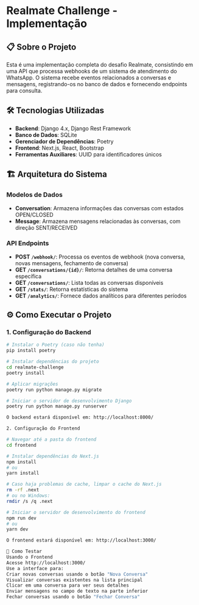 # Realmate Challenge - Implementação

## 📋 Sobre o Projeto

Esta é uma implementação completa do desafio Realmate, consistindo em uma API que processa webhooks de um sistema de atendimento do WhatsApp. O sistema recebe eventos relacionados a conversas e mensagens, registrando-os no banco de dados e fornecendo endpoints para consulta.

## 🛠️ Tecnologias Utilizadas

- **Backend**: Django 4.x, Django Rest Framework
- **Banco de Dados**: SQLite
- **Gerenciador de Dependências**: Poetry
- **Frontend**: Next.js, React, Bootstrap
- **Ferramentas Auxiliares**: UUID para identificadores únicos

## 🏗️ Arquitetura do Sistema

### Modelos de Dados
- **Conversation**: Armazena informações das conversas com estados OPEN/CLOSED
- **Message**: Armazena mensagens relacionadas às conversas, com direção SENT/RECEIVED

### API Endpoints
- **POST `/webhook/`**: Processa os eventos de webhook (nova conversa, novas mensagens, fechamento de conversa)
- **GET `/conversations/{id}/`**: Retorna detalhes de uma conversa específica
- **GET `/conversations/`**: Lista todas as conversas disponíveis
- **GET `/stats/`**: Retorna estatísticas do sistema
- **GET `/analytics/`**: Fornece dados analíticos para diferentes períodos

## ⚙️ Como Executar o Projeto

### 1. Configuração do Backend

```bash
# Instalar o Poetry (caso não tenha)
pip install poetry

# Instalar dependências do projeto
cd realmate-challenge
poetry install

# Aplicar migrações
poetry run python manage.py migrate

# Iniciar o servidor de desenvolvimento Django
poetry run python manage.py runserver

O backend estará disponível em: http://localhost:8000/

2. Configuração do Frontend

# Navegar até a pasta do frontend
cd frontend

# Instalar dependências do Next.js
npm install
# ou
yarn install

# Caso haja problemas de cache, limpar o cache do Next.js
rm -rf .next
# ou no Windows:
rmdir /s /q .next

# Iniciar o servidor de desenvolvimento do frontend
npm run dev
# ou
yarn dev

O frontend estará disponível em: http://localhost:3000/

🧪 Como Testar
Usando o Frontend
Acesse http://localhost:3000/
Use a interface para:
Criar novas conversas usando o botão "Nova Conversa"
Visualizar conversas existentes na lista principal
Clicar em uma conversa para ver seus detalhes
Enviar mensagens no campo de texto na parte inferior
Fechar conversas usando o botão "Fechar Conversa"

